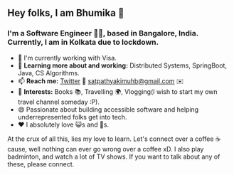 ## Hey folks, I am Bhumika 👋
### I'm a Software Engineer :woman_office_worker:, based in Bangalore, India. Currently, I am in Kolkata due to lockdown.

- 🏢 I'm currently working with Visa.
- 🌱 **Learning more about and working:** Distributed Systems, SpringBoot, Java, CS Algorithms.
- 📫 **Reach me:** [Twitter](https://twitter.com/_bhumika99/) :rabbit2: satpathyakimuhb@gmail.com ✉️
- 💜 **Interests:** Books 📚, Travelling :earth_africa:, Vlogging(I wish to start my own travel channel someday :P).
- 😄 Passionate about building accessible software and helping underrepresented folks get into tech.
- :hearts: I absolutely love :smiley_cat:s and :dog:s. 

At the crux of all this, lies my love to learn. Let's connect over a coffee :coffee: cause, well nothing can ever go wrong over a coffee xD. 
I also play badminton, and watch a lot of TV shows. 
If you want to talk about any of these, please connect.

<!--
**bhumika-satpathy/bhumika-satpathy** is a ✨ _special_ ✨ repository because its `README.md` (this file) appears on your GitHub profile.

Here are some ideas to get you started:

- 🔭 I’m currently working on ...
- 🌱 I’m currently learning ...
- 👯 I’m looking to collaborate on ...
- 🤔 I’m looking for help with ...
- 💬 Ask me about ...
- 📫 How to reach me: ...
- 😄 Pronouns: ...
- ⚡ Fun fact: ...
-->
